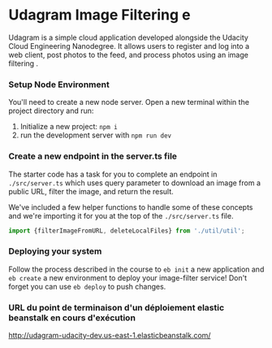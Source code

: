 # Udagram Image Filtering e

Udagram is a simple cloud application developed alongside the Udacity Cloud Engineering Nanodegree. It allows users to register and log into a web client, post photos to the feed, and process photos using an image filtering .


### Setup Node Environment

You'll need to create a new node server. Open a new terminal within the project directory and run:

1. Initialize a new project: `npm i`
2. run the development server with `npm run dev`

### Create a new endpoint in the server.ts file

The starter code has a task for you to complete an endpoint in `./src/server.ts` which uses query parameter to download an image from a public URL, filter the image, and return the result.

We've included a few helper functions to handle some of these concepts and we're importing it for you at the top of the `./src/server.ts`  file.

```typescript
import {filterImageFromURL, deleteLocalFiles} from './util/util';
```

### Deploying your system

Follow the process described in the course to `eb init` a new application and `eb create` a new environment to deploy your image-filter service! Don't forget you can use `eb deploy` to push changes.

### URL du point de terminaison d'un déploiement elastic beanstalk en cours d'exécution

http://udagram-udacity-dev.us-east-1.elasticbeanstalk.com/